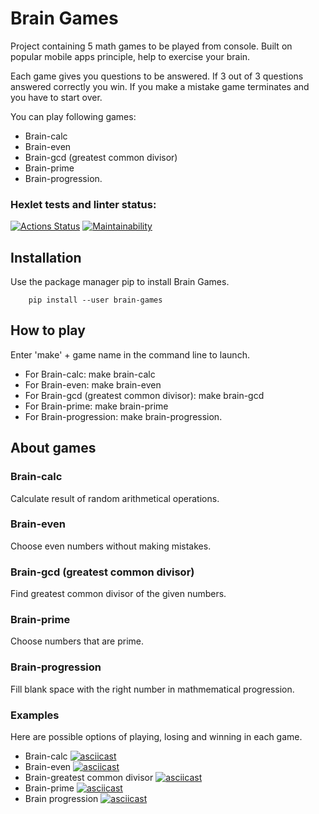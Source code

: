 # Brain Games

Project containing 5 math games to be played from console. Built on popular mobile apps principle, help to exercise your brain.

Each game gives you questions to be answered. If 3 out of 3 questions answered correctly you win. If you make a mistake game terminates and you have to start over. 

You can play following games:    

* Brain-calc
* Brain-even
* Brain-gcd (greatest common divisor)
* Brain-prime
* Brain-progression.

### Hexlet tests and linter status:

[![Actions Status](https://github.com/MariaRegin/python-project-49/workflows/hexlet-check/badge.svg)](https://github.com/MariaRegin/python-project-49/actions)
[![Maintainability](https://api.codeclimate.com/v1/badges/d27e6bb872a8a06aad89/maintainability)](https://codeclimate.com/github/MariaRegin/python-project-49/maintainabilit>)

## Installation

Use the package manager pip to install Brain Games.

    	pip install --user brain-games

## How to play

Enter 'make' + game name in the command line to launch.

* For Brain-calc: make brain-calc
* For Brain-even: make brain-even
* For Brain-gcd (greatest common divisor): make brain-gcd
* For Brain-prime: make brain-prime
* For Brain-progression: make brain-progression.

## About games

### Brain-calc

Calculate result of random arithmetical operations.

### Brain-even

Choose even numbers without making mistakes.

### Brain-gcd (greatest common divisor)

Find greatest common divisor of the given numbers.

### Brain-prime

Choose numbers that are prime.

### Brain-progression

Fill blank space with the right number in mathmematical progression.

### Examples

Here are possible options of playing, losing and winning in each game.

* Brain-calc [![asciicast](https://asciinema.org/a/kJYPcRnk6Rx4v6i5mIdStRwBg.svg)](https://asciinema.org/a/kJYPcRnk6Rx4v6i5mIdStRwBg)
* Brain-even [![asciicast](https://asciinema.org/a/IQR9rWCqlEwJj6hEjWJxu6xAj.svg)](https://asciinema.org/a/IQR9rWCqlEwJj6hEjWJxu6xAj)
* Brain-greatest common divisor [![asciicast](https://asciinema.org/a/142kushlKyKFcxxlWHFA5Smzk.svg)](https://asciinema.org/a/142kushlKyKFcxxlWHFA5Smzk)
* Brain-prime [![asciicast](https://asciinema.org/a/elyRGCWoz1xsgifZFKENezmBK.svg)](https://asciinema.org/a/elyRGCWoz1xsgifZFKENezmBK)
* Brain progression [![asciicast](https://asciinema.org/a/L44tYZtUjt3XeV3FWrDzyG6kC.svg)](https://asciinema.org/a/L44tYZtUjt3XeV3FWrDzyG6kC)

